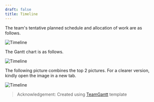 ```yaml
---
draft: false
title: Timeline
---
```


The team's tentative planned schedule and allocation of work are as follows.

![Timeline](/img/timeline-workallocation.png)


The Gantt chart is as follows.

![Timeline](/img/timeline-gantt.png)


The following picture combines the top 2 pictures. For a clearer version, kindly open the image in a new tab.

![Timeline](/img/timeline.png)


> Acknowledgement: Created using [TeamGantt](https://www.teamgantt.com/) template
